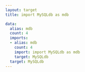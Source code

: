 ```yaml
---
layout: target
title: import MySQLdb as mdb

data:
  alias: mdb
  count: 4
  imports:
  - alias: mdb
    count: 4
    import: import MySQLdb as mdb
    target: MySQLdb
  target: MySQLdb
---
```

